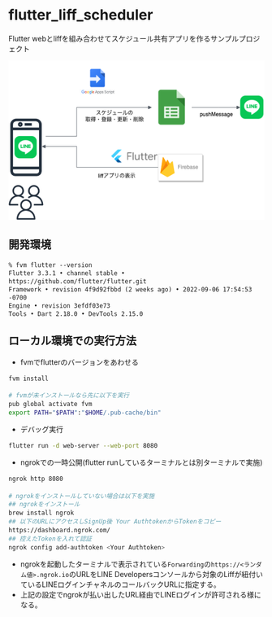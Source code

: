 # flutter_liff_scheduler

Flutter webとliffを組み合わせてスケジュール共有アプリを作るサンプルプロジェクト

![architecture.drawio.png](./docs/architecture.drawio.png)

## 開発環境

```
% fvm flutter --version
Flutter 3.3.1 • channel stable • https://github.com/flutter/flutter.git
Framework • revision 4f9d92fbbd (2 weeks ago) • 2022-09-06 17:54:53 -0700
Engine • revision 3efdf03e73
Tools • Dart 2.18.0 • DevTools 2.15.0
```

## ローカル環境での実行方法

- fvmでflutterのバージョンをあわせる

```bash
fvm install

# fvmが未インストールなら先に以下を実行
pub global activate fvm
export PATH="$PATH":"$HOME/.pub-cache/bin"
```

- デバッグ実行

```bash
flutter run -d web-server --web-port 8080
```

- ngrokでの一時公開(flutter runしているターミナルとは別ターミナルで実施)

```bash
ngrok http 8080

# ngrokをインストールしていない場合は以下を実施
## ngrokをインストール
brew install ngrok
## 以下のURLにアクセスしSignUp後 Your AuthtokenからTokenをコピー
https://dashboard.ngrok.com/
## 控えたTokenを入れて認証
ngrok config add-authtoken <Your Authtoken>
```

- ngrokを起動したターミナルで表示されている`Forwarding`の`https://<ランダム値>.ngrok.io`のURLをLINE Developersコンソールから対象のLiffが紐付いているLINEログインチャネルのコールバックURLに指定する。
- 上記の設定でngrokが払い出したURL経由でLINEログインが許可される様になる。
